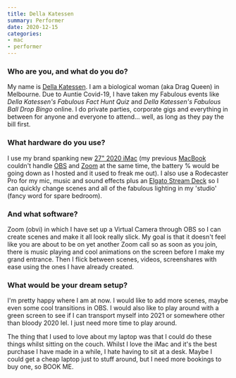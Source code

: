 ```yaml
---
title: Della Katessen
summary: Performer 
date: 2020-12-15
categories:
- mac
- performer
---
```


### Who are you, and what do you do?

My name is [Della Katessen](https://dellakatessen.com/ "Della's website."). I am a biological woman (aka Drag Queen) in Melbourne. Due to Auntie Covid-19, I have taken my Fabulous events like _Della Katessen's Fabulous Fact Hunt Quiz_ and _Della Katessen's Fabulous Ball Drop Bingo_ online. I do private parties, corporate gigs and everything in between for anyone and everyone to attend... well, as long as they pay the bill first.

### What hardware do you use?

I use my brand spanking new [27" 2020 iMac][imac] (my previous [MacBook][] couldn't handle [OBS][obs-studio] and [Zoom][zoom.2] at the same time, the battery % would be going down as I hosted and it used to freak me out). I also use a Rodecaster Pro for my mic, music and sound effects plus an [Elgato Stream Deck][stream-deck] so I can quickly change scenes and all of the fabulous lighting in my 'studio' (fancy word for spare bedroom).

### And what software?

Zoom (obvi) in which I have set up a Virtual Camera through OBS so I can create scenes and make it all look really slick. My goal is that it doesn't feel like you are about to be on yet another Zoom call so as soon as you join, there is music playing and cool animations on the screen before I make my grand entrance. Then I flick between scenes, videos, screenshares with ease using the ones I have already created.

### What would be your dream setup?

I'm pretty happy where I am at now. I would like to add more scenes, maybe even some cool transitions in OBS. I would also like to play around with a green screen to see if I can transport myself into 2021 or somewhere other than bloody 2020 lel. I just need more time to play around.

The thing that I used to love about my laptop was that I could do these things whilst sitting on the couch. Whilst I love the iMac and it's the best purchase I have made in a while, I hate having to sit at a desk. Maybe I could get a cheap laptop just to stuff around, but I need more bookings to buy one, so BOOK ME.

[imac]: https://www.apple.com/imac/ "An all-in-one computer."
[macbook]: https://en.wikipedia.org/wiki/MacBook "A laptop."
[obs-studio]: https://obsproject.com/ "Video recording and streaming software."
[stream-deck]: https://www.elgato.com/en/gaming/stream-deck "A programmable keyboard with 15 LCD keys."
[zoom.2]: https://zoom.us "Video conferencing software."
